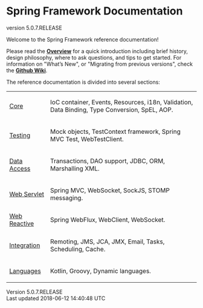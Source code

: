 <h1>Spring Framework Documentation</h1>
<div class="details">
<span id="revnumber">version 5.0.7.RELEASE</span>
</div>
</div>
<div id="content">
<div id="preamble">
<div class="sectionbody">
<div class="paragraph">
<p>Welcome to the Spring Framework reference documentation!</p>
</div>
<div class="paragraph">
<p>Please read the <a href="overview.html#overview"><strong>Overview</strong></a> for a quick introduction including brief history,
design philosophy, where to ask questions, and tips to get started. For information on
"What&#8217;s New", or "Migrating from previous versions", check the
<a href="https://github.com/spring-projects/spring-framework/wiki"><strong>Github Wiki</strong></a>.</p>
</div>
<div class="paragraph">
<p>The reference documentation is divided into several sections:</p>
</div>
<div class="hdlist">
<table>
<tr>
<td class="hdlist1">
<a href="core.html#spring-core">Core</a>
</td>
<td class="hdlist2">
<p>IoC container, Events, Resources, i18n, Validation,
Data Binding, Type Conversion, SpEL, AOP.</p>
</td>
</tr>
<tr>
<td class="hdlist1">
<a href="testing.html#testing">Testing</a>
</td>
<td class="hdlist2">
<p>Mock objects, TestContext framework,
Spring MVC Test, WebTestClient.</p>
</td>
</tr>
<tr>
<td class="hdlist1">
<a href="data-access.html#spring-data-tier">Data Access</a>
</td>
<td class="hdlist2">
<p>Transactions, DAO support, JDBC,
ORM, Marshalling XML.</p>
</td>
</tr>
<tr>
<td class="hdlist1">
<a href="web.html#spring-web">Web Servlet</a>
</td>
<td class="hdlist2">
<p>Spring MVC, WebSocket, SockJS, STOMP messaging.</p>
</td>
</tr>
<tr>
<td class="hdlist1">
<a href="web-reactive.html#spring-webflux">Web Reactive</a>
</td>
<td class="hdlist2">
<p>Spring WebFlux,
WebClient, WebSocket.</p>
</td>
</tr>
<tr>
<td class="hdlist1">
<a href="integration.html#spring-integration">Integration</a>
</td>
<td class="hdlist2">
<p>Remoting, JMS, JCA, JMX, Email,
Tasks, Scheduling, Cache.</p>
</td>
</tr>
<tr>
<td class="hdlist1">
<a href="languages.html#languages">Languages</a>
</td>
<td class="hdlist2">
<p>Kotlin, Groovy, Dynamic languages.</p>
</td>
</tr>
</table>
</div>
</div>
</div>
</div>
<div id="footer">
<div id="footer-text">
Version 5.0.7.RELEASE<br>
Last updated 2018-06-12 14:40:48 UTC
</div>
</div>

